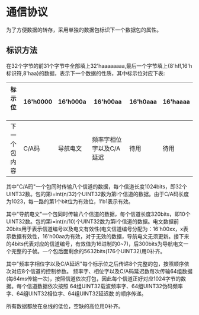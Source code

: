 通信协议
==
为了方便数据的转存，采用单独的数据包标识下一个数据包的属性。

标识方法
--
在32个字节的前31个字节中全部填上32'haaaaaaaa,最后一个字节填上{8'hff,16'h标识符,8'haa}的数据，表示下一个数据的性质，其中标示位对应下表:

| 标示位      | 16'h0000 | 16’h000a | 16'h00aa | 16'h0aaa | 16'haaaa |
|:----------:|-----|-----|-----|-----|-----|
| 下一个包内容|C/A码|导航电文|频率字相位字以及C/A延迟|待用|待用|

其中"C/A码"一个包同时传输八个信道的数据，每个信道长度1024bits，即32个UINT32数。包的第i=int(n/32)个UINT32数为第i个信道的数据。由于C/A码长度为1023，每一路的第1个bit位为有效位，1'b1表示有效。

其中"导航电文"一个包同时传输八个信道的数据，每个信道长度320bits，即10个UINT32数。包的第i=int(n/10)个UINT32数为第i个信道的数据。电文数据前20bits用于表示信道编号以及电文有效性(电文信道编号分配为：16'h00xx，x表示数据有效性，16'h00aa为有效，对于无效的数据，导航电文无须更新。接下来的4bits代表对应的信道编号，有效值为16进制的0~7)，后300bits为导航电文一个完整的子帧。一个包后面剩余的5632bits(176个UINT32)用0补齐。

其中"频率字相位字以及C/A延迟"每个标示位之后传递8个完整的包，按照顺序依次对应8个信道的控制参数。
频率字、相位字以及C/A码延迟数每次传输64组数据(每64ms传输一次)，按照信道依次打包，因此每个信道正好对应1024字节的数据。每个信道数据依次按照 64组UINT32载波频率字、64组UINT32伪码频率字、64组UINT32相位字、64组UINT32延迟数 的顺序传递。

所有数据都放在总线的低位，空缺的高位用0补齐。
